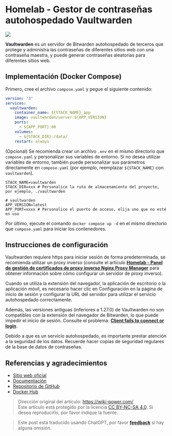 # Homelab - Gestor de contraseñas autohospedado Vaultwarden

![](https://wiki-media-1253965369.cos.ap-guangzhou.myqcloud.com/img/20230304195414.jpg)

**Vaultwarden** es un servidor de Bitwarden autohospedado de terceros que protege y administra las contraseñas de diferentes sitios web con una contraseña maestra, y puede generar contraseñas aleatorias para diferentes sitios web.

## Implementación (Docker Compose)

Primero, cree el archivo `compose.yaml` y pegue el siguiente contenido:

```yaml title="compose.yaml"
version: "3"
services:
  vaultwarden:
    container_name: ${STACK_NAME}_app
    image: vaultwarden/server:${APP_VERSION}
    ports:
      - ${APP_PORT}:80
    volumes:
      - ${STACK_DIR}:/data/
    restart: always
```

(Opcional) Se recomienda crear un archivo `.env` en el mismo directorio que `compose.yaml` y personalizar sus variables de entorno. Si no desea utilizar variables de entorno, también puede personalizar sus parámetros directamente en `compose.yaml` (por ejemplo, reemplazar `${STACK_NAME}` con `vaultwarden`).

```dotenv title=".env"
STACK_NAME=vaultwarden
STACK_DIR=xxx # Personalice la ruta de almacenamiento del proyecto, por ejemplo, ./vaultwarden

# vaultwarden
APP_VERSION=latest
APP_PORT=xxxx # Personalice el puerto de acceso, elija uno que no esté en uso
```

Por último, ejecute el comando `docker compose up -d` en el mismo directorio que `compose.yaml` para iniciar los contenedores.

## Instrucciones de configuración

Vaultwarden requiere https para iniciar sesión de forma predeterminada, se recomienda utilizar un proxy inverso (consulte el artículo [**Homelab - Panel de gestión de certificados de proxy inverso Nginx Proxy Manager**](https://wiki-power.com/Homelab-%E5%8F%8D%E4%BB%A3%E8%AF%81%E4%B9%A6%E7%AE%A1%E7%90%86%E9%9D%A2%E6%9D%BFNginxProxyManager/) para obtener información sobre cómo configurar un servidor de proxy inverso).

Cuando se utiliza la extensión del navegador, la aplicación de escritorio o la aplicación móvil, es necesario hacer clic en Configuración en la página de inicio de sesión y configurar la URL del servidor para utilizar el servicio autohospedado correctamente.

Además, las versiones antiguas (inferiores a 1.27.0) de Vaultwarden no son compatibles con la extensión del navegador de Bitwarden, lo que puede impedir el inicio de sesión. Consulte el problema: [**Client fails to connect or login**](https://github.com/dani-garcia/vaultwarden/issues/3082).

Debido a que es un servicio autohospedado, es importante prestar atención a la seguridad de los datos. Recuerde hacer copias de seguridad regulares de la base de datos de contraseñas.

## Referencias y agradecimientos

- [Sitio web oficial](https://github.com/dani-garcia/vaultwarden/wiki)
- [Documentación](https://github.com/dani-garcia/vaultwarden/wiki/Using-Docker-Compose)
- [Repositorio de GitHub](https://github.com/dani-garcia/vaultwarden)
- [Docker Hub](https://hub.docker.com/r/vaultwarden/server)

> Dirección original del artículo: <https://wiki-power.com/>  
> Este artículo está protegido por la licencia [CC BY-NC-SA 4.0](https://creativecommons.org/licenses/by/4.0/deed.zh). Si desea reproducirlo, por favor indique la fuente.

> Este post está traducido usando ChatGPT, por favor [**feedback**](https://github.com/linyuxuanlin/Wiki_MkDocs/issues/new) si hay alguna omisión.